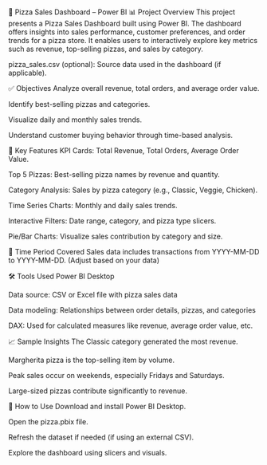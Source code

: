 🍕 Pizza Sales Dashboard – Power BI
📊 Project Overview
This project presents a Pizza Sales Dashboard built using Power BI. The dashboard offers insights into sales performance, customer preferences, and order trends for a pizza store. It enables users to interactively explore key metrics such as revenue, top-selling pizzas, and sales by category.

pizza_sales.csv (optional): Source data used in the dashboard (if applicable).

✅ Objectives
Analyze overall revenue, total orders, and average order value.

Identify best-selling pizzas and categories.

Visualize daily and monthly sales trends.

Understand customer buying behavior through time-based analysis.

📌 Key Features
KPI Cards: Total Revenue, Total Orders, Average Order Value.

Top 5 Pizzas: Best-selling pizza names by revenue and quantity.

Category Analysis: Sales by pizza category (e.g., Classic, Veggie, Chicken).

Time Series Charts: Monthly and daily sales trends.

Interactive Filters: Date range, category, and pizza type slicers.

Pie/Bar Charts: Visualize sales contribution by category and size.

📅 Time Period Covered
Sales data includes transactions from YYYY-MM-DD to YYYY-MM-DD. (Adjust based on your data)

🛠 Tools Used
Power BI Desktop

Data source: CSV or Excel file with pizza sales data

Data modeling: Relationships between order details, pizzas, and categories

DAX: Used for calculated measures like revenue, average order value, etc.

📈 Sample Insights
The Classic category generated the most revenue.

Margherita pizza is the top-selling item by volume.

Peak sales occur on weekends, especially Fridays and Saturdays.

Large-sized pizzas contribute significantly to revenue.

🚀 How to Use
Download and install Power BI Desktop.

Open the pizza.pbix file.

Refresh the dataset if needed (if using an external CSV).

Explore the dashboard using slicers and visuals.
